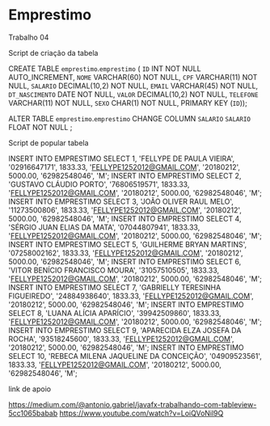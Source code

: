 # Emprestimo
Trabalho 04


Script de criação da tabela 

CREATE TABLE `emprestimo`.`emprestimo` (
  `ID` INT NOT NULL AUTO_INCREMENT,
  `NOME` VARCHAR(60) NOT NULL,
  `CPF` VARCHAR(11) NOT NULL,
  `SALARIO` DECIMAL(10,2) NOT NULL,
  `EMAIL` VARCHAR(45) NOT NULL,
  `DT_NASCIMENTO` DATE NOT NULL,
  `VALOR` DECIMAL(10,2) NOT NULL,
  `TELEFONE` VARCHAR(11) NOT NULL,
  `SEXO` CHAR(1) NOT NULL,
  PRIMARY KEY (`ID`));
  
  ALTER TABLE `emprestimo`.`emprestimo` 
CHANGE COLUMN `SALARIO` `SALARIO` FLOAT NOT NULL ;


  Script de popular tabela 
  
INSERT INTO EMPRESTIMO SELECT 1, 'FELLYPE DE PAULA VIEIRA', '02916647171', 1833.33, 'FELLYPE1252012@GMAIL.COM', '20180212', 5000.00, '62982548046', 'M';
INSERT INTO EMPRESTIMO SELECT 2, 'GUSTAVO CLÁUDIO PORTO', '76806519571', 1833.33, 'FELLYPE1252012@GMAIL.COM', '20180212', 5000.00, '62982548046', 'M';
INSERT INTO EMPRESTIMO SELECT 3, 'JOÃO OLIVER RAUL MELO', '11273500806', 1833.33, 'FELLYPE1252012@GMAIL.COM', '20180212', 5000.00, '62982548046', 'M';
INSERT INTO EMPRESTIMO SELECT 4, 'SÉRGIO JUAN ELIAS DA MATA', '07044807941', 1833.33, 'FELLYPE1252012@GMAIL.COM', '20180212', 5000.00, '62982548046', 'M';
INSERT INTO EMPRESTIMO SELECT 5, 'GUILHERME BRYAN MARTINS', '07258002162', 1833.33, 'FELLYPE1252012@GMAIL.COM', '20180212', 5000.00, '62982548046', 'M';
INSERT INTO EMPRESTIMO SELECT 6, 'VITOR BENÍCIO FRANCISCO MOURA', '31057510505', 1833.33, 'FELLYPE1252012@GMAIL.COM', '20180212', 5000.00, '62982548046', 'M';
INSERT INTO EMPRESTIMO SELECT 7, 'GABRIELLY TERESINHA FIGUEIREDO', '24884938640', 1833.33, 'FELLYPE1252012@GMAIL.COM', '20180212', 5000.00, '62982548046', 'M';
INSERT INTO EMPRESTIMO SELECT 8, 'LUANA ALÍCIA APARÍCIO', '39942509860', 1833.33, 'FELLYPE1252012@GMAIL.COM', '20180212', 5000.00, '62982548046', 'M';
INSERT INTO EMPRESTIMO SELECT 9, 'APARECIDA ELZA JOSEFA DA ROCHA', '93518245600', 1833.33, 'FELLYPE1252012@GMAIL.COM', '20180212', 5000.00, '62982548046', 'M';
INSERT INTO EMPRESTIMO SELECT 10, 'REBECA MILENA JAQUELINE DA CONCEIÇÃO', '04909523561', 1833.33, 'FELLYPE1252012@GMAIL.COM', '20180212', 5000.00, '62982548046', 'M';

  
  
  link de apoio
  
  https://medium.com/@antonio.gabriel/javafx-trabalhando-com-tableview-5cc1065babab
  https://www.youtube.com/watch?v=LoiQVoNil9Q